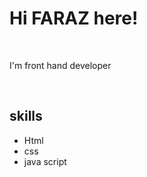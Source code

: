 <h1 align="centre" >Hi FARAZ here!</h1>
<br>
<p>I'm front hand developer</p>
<br>
<h2>skills</h2>
<ul>
  <li>Html</li>
  <li>css</li>
  <li>java script</li>
  </ul>
